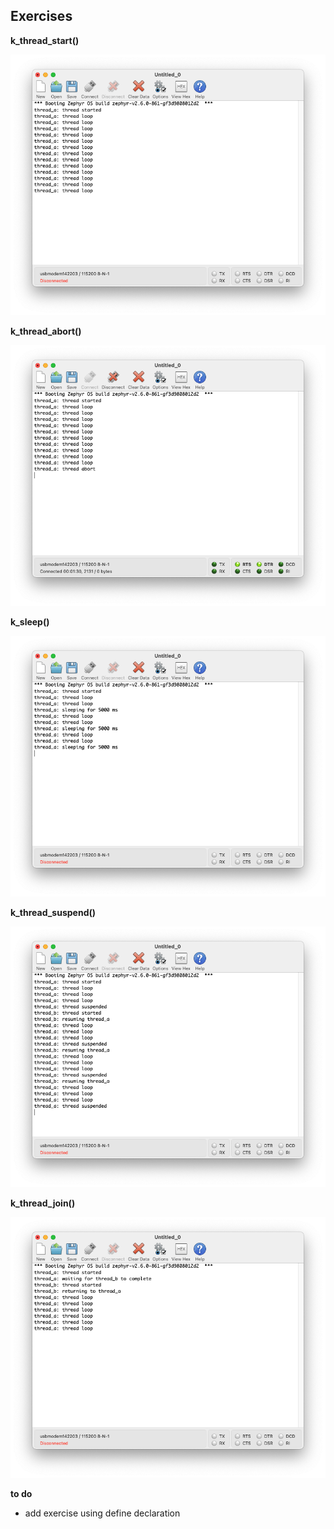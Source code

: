 ## Exercises
**k_thread_start()**

![k_thread_start](/images/k_thread_start.png)

**k_thread_abort()**

![k_thread_start](/images/k_thread_abort.png)

**k_sleep()**

![k_thread_start](/images/k_thread_sleep.png)

**k_thread_suspend()**

![k_thread_start](/images/k_thread_suspend.png)

**k_thread_join()**

![k_thread_start](/images/k_thread_join.png)

**to do**
- add exercise using define declaration